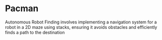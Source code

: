 # Pacman
Autonomous Robot Finding involves implementing a navigation system for a robot in a 2D maze using stacks, ensuring it avoids obstacles and efficiently finds a path to the destination
